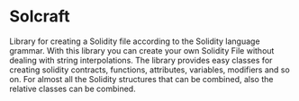 # Solcraft
Library for creating a Solidity file according to the Solidity language grammar.
With this library you can create your own Solidity File without dealing with string interpolations. The library provides easy classes for creating solidity contracts, functions, attributes, variables, modifiers and so on. For almost all the Solidity structures that can be combined, also the relative classes can be combined.
